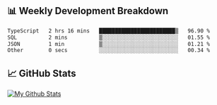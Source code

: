 ## 📊 Weekly Development Breakdown
<!--START_SECTION:waka-->

```txt
TypeScript   2 hrs 16 mins   ████████████████████████▒   96.90 %
SQL          2 mins          ▒░░░░░░░░░░░░░░░░░░░░░░░░   01.55 %
JSON         1 min           ▒░░░░░░░░░░░░░░░░░░░░░░░░   01.21 %
Other        0 secs          ░░░░░░░░░░░░░░░░░░░░░░░░░   00.34 %
```

<!--END_SECTION:waka-->

## 📈 GitHub Stats
[![My Github Stats](https://github-readme-stats.vercel.app/api?username=triagung128&show_icons=true&hide=contribs,issues&count_private=true&theme=tokyonight)](https://github.com/triagung128)

<!-- [![Top Langs](https://github-readme-stats.vercel.app/api/top-langs/?username=triagung128&layout=compact)](https://github.com/triagung128) -->
